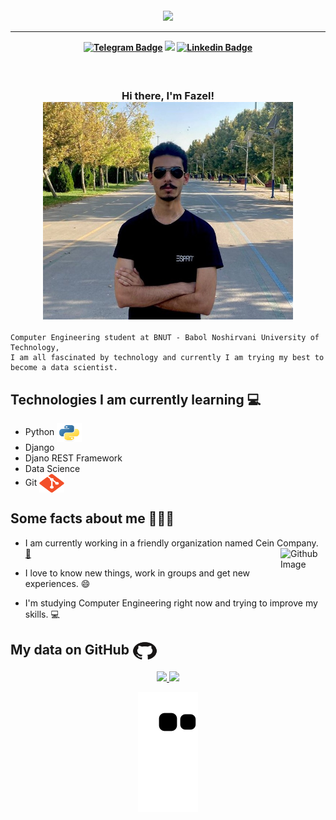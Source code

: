 <h4 align="center">
 
 <img src="https://user-images.githubusercontent.com/70382532/138322189-2db8df52-9dcb-40a0-88a8-c365466bd33d.gif" width="400"/>

<hr>

[![Telegram Badge](https://img.shields.io/badge/-Telegram-blue?style=for-the-badge&logo=Telegram&logoColor=white&link=https://github.com/FazelHaghighi)](https://t.me/pingpongplayer)
 <a href = "mailto:fazel.haghighi1399@gmail.com"><img src="https://img.shields.io/badge/-Gmail-%23333?style=for-the-badge&logo=gmail&logoColor=white" target="_blank"></a>
[![Linkedin Badge](https://img.shields.io/badge/-Linkedin-blue?style=for-the-badge&logo=Linkedin&logoColor=white&link=https://github.com/FazelHaghighi)](https://www.linkedin.com/in/mohammadfazel-abdhaghighi-33912a234)

</h4>

<h3 align="center">  <br>

Hi there, I'm Fazel! 
<br> 
<img src="photo-of-me.jpg" width="400px" />

</h3> 

``` 
Computer Engineering student at BNUT - Babol Noshirvani University of Technology, 
I am all fascinated by technology and currently I am trying my best to become a data scientist. 
``` 
## Technologies I am currently learning 💻 

  - Python <img align="center" alt="Fazel-Python" height="30" width="40" src="https://raw.githubusercontent.com/devicons/devicon/master/icons/python/python-original.svg">
  - Django
  - Djano REST Framework 
  - Data Science  
  - Git <img align="center" alt="Fazel-Python" height="30" width="40" src="https://raw.githubusercontent.com/devicons/devicon/master/icons/git/git-original.svg">
## Some facts about me 👨🏻‍💻 

- I am currently working in a friendly organization named Cein Company. [:link:](https://github.com/Cein-Company) 
<img width="15%" align="right" alt="Github Image" src="https://github.com/SP-XD/SP-XD/blob/main/images/linux_rounded.gif?raw=true" /><br>

- I love to know new things, work in groups and get new experiences. 😄 

- I'm studying Computer Engineering right now and trying to improve my skills. 💻 

## My data on GitHub <img align="center" alt="Fazel-Python" height="30" width="40" src="https://raw.githubusercontent.com/devicons/devicon/master/icons/github/github-original.svg">

<div align="center">
  <a href="https://github.com/FazelHaghighi">
  <img height="180em" src="https://github-readme-stats.vercel.app/api?username=FazelHaghighi&show_icons=true&theme=dracula&include_all_commits=true&count_private=true"/>
  <img height="180em" src="https://github-readme-stats.vercel.app/api/top-langs/?username=FazelHaghighi&layout=compact&langs_count=7&theme=dracula"/>
 
   ![Snake animation](https://github.com/rafaballerini/rafaballerini/blob/output/github-contribution-grid-snake.svg)

</div> 
